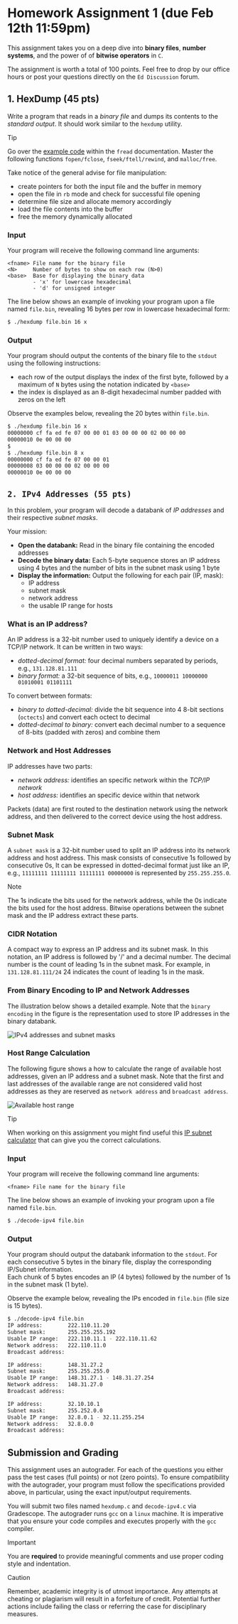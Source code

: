 # Homework Assignment 1 (due Feb 12th 11:59pm)

This assignment takes you on a deep dive into **binary files**, 
**number systems**, and the power of of **bitwise operators** in `C`.  

The assignment is worth a total of 100 points.  Feel free to drop by our 
office hours or post your questions directly on the `Ed Discussion` forum.

## 1. HexDump (45 pts)
Write a program that reads in a *binary file* and dumps its contents 
to the *standard output*.  It should work similar to the `hexdump` utility.  

> [!TIP]
> Go over the [example code](http://www.cplusplus.com/reference/cstdio/fread/) 
> within the `fread` documentation.  Master the following functions `fopen/fclose`,
> `fseek/ftell/rewind`, and `malloc/free`.

Take notice of the general advise for file manipulation:

- create pointers for both the input file and the buffer in memory
- open the file in `rb` mode and check for successful file opening
- determine file size and allocate memory accordingly
- load the file contents into the buffer
- free the memory dynamically allocated   

### Input
Your program will receive the following command line arguments:
```text
<fname> File name for the binary file
<N>     Number of bytes to show on each row (N>0)
<base>  Base for displaying the binary data
        - 'x' for lowercase hexadecimal
        - 'd' for unsigned integer
```

The line below shows an example of invoking your program upon a file 
named `file.bin`, revealing 16 bytes per row in lowercase hexadecimal
form:
```bash
$ ./hexdump file.bin 16 x
```

### Output
Your program should output the contents of the binary file to the 
`stdout` using the following instructions:

- each row of the output displays the index of the first byte, followed
  by a maximum of `N` bytes using the notation indicated by `<base>`
- the index is displayed as an 8-digit hexadecimal number padded with
  zeros on the left

Observe the examples below, revealing the 20 bytes within `file.bin`.

```bash
$ ./hexdump file.bin 16 x
00000000 cf fa ed fe 07 00 00 01 03 00 00 00 02 00 00 00
00000010 0e 00 00 00
$
$ ./hexdump file.bin 8 x
00000000 cf fa ed fe 07 00 00 01 
00000008 03 00 00 00 02 00 00 00
00000010 0e 00 00 00
```

## `2. IPv4 Addresses (55 pts)`
In this problem, your program will decode a databank of *IP addresses* and 
their respective *subnet masks*.  

Your mission:

- **Open the databank:** Read in the binary file containing the encoded addresses
- **Decode the binary data:** Each 5-byte sequence stores an IP address using 4 bytes
  and the number of bits in the subnet mask using 1 byte
- **Display the information:** Output the following for each pair (IP, mask):
  - IP address
  - subnet mask
  - network address
  - the usable IP range for hosts

### What is an IP address?
An IP address is a 32-bit number used to uniquely identify a device on a 
TCP/IP network.  It can be written in two ways:

- *dotted-decimal format:* four decimal numbers separated by periods,
  e.g., `131.128.81.111`
- *binary format:* a 32-bit sequence of bits, e.g., `10000011 10000000 01010001 01101111`

To convert between formats:

- *binary to dotted-decimal:* divide the bit sequence into 4 8-bit sections (`octects`)
  and convert each octect to decimal
- *dotted-decimal to binary:* convert each decimal number to a sequence of 8-bits
  (padded with zeros) and combine them

### Network and Host Addresses

IP addresses have two parts:

- *network address:* identifies an specific network within the *TCP/IP network*
- *host address:* identifies an specific device within that network

Packets (data) are first routed to the destination network using the network address, 
and then delivered to the correct device using the host address.

### Subnet Mask

A `subnet mask` is a 32-bit number used to split an IP address into its network 
address and host address.  This mask consists of consecutive 1s followed by
consecutive 0s,  It can be expressed in dotted-decimal format just like an IP,
e.g., `11111111 11111111 11111111 00000000` is represented by `255.255.255.0`.  

> [!NOTE]
> The 1s indicate the bits used for the network address, while the 0s indicate
> the bits used for the host address.  Bitwise operations between the subnet
> mask and the IP address extract these parts.

### CIDR Notation

A compact way to express an IP address and its subnet mask.  In this notation, 
an IP address is followed by '/' and a decimal number.  The decimal number is 
the count of leading 1s in the subnet mask.  For example, in `131.128.81.111/24` 
24 indicates the count of leading 1s in the mask.

### From Binary Encoding to IP and Network Addresses

The illustration below shows a detailed example.  Note that the `binary encoding` 
in the figure is the representation used to store IP addresses in the binary 
databank.

![IPv4 addresses and subnet masks](ipv4-encoding.jpg)

### Host Range Calculation

The following figure shows a how to calculate the range of available host addresses, 
given an IP address and a subnet mask.  Note that the first and last addresses of the 
available range are not considered valid host addresses as they are reserved as 
`network address` and `broadcast address`. 

![Available host range](host-range.jpg)

> [!TIP]
> When working on this assignment you might find useful this
> [IP subnet calculator](https://www.calculator.net/ip-subnet-calculator.html)
> that can give you the correct calculations.

### Input
Your program will receive the following command line arguments:

```text
<fname> File name for the binary file
```

The line below shows an example of invoking your program upon a file 
named `file.bin`.

```bash
$ ./decode-ipv4 file.bin
```

### Output
Your program should output the databank information to the `stdout`.  For each 
consecutive 5 bytes in the binary file, display the corresponding IP/Subnet information.  
Each chunk of 5 bytes encodes an IP (4 bytes) followed by the number of 1s in the 
subnet mask (1 byte).

Observe the example below, revealing the IPs encoded in `file.bin` (file size is 15 bytes).

```bash
$ ./decode-ipv4 file.bin
IP address:        222.110.11.20
Subnet mask:       255.255.255.192
Usable IP range:   222.110.11.1 - 222.110.11.62
Network address:   222.110.11.0
Broadcast address: 

IP address:        148.31.27.2
Subnet mask:       255.255.255.0
Usable IP range:   148.31.27.1 - 148.31.27.254
Network address:   148.31.27.0
Broadcast address: 

IP address:        32.10.10.1
Subnet mask:       255.252.0.0
Usable IP range:   32.8.0.1 - 32.11.255.254
Network address:   32.8.0.0
Broadcast address: 
```

## Submission and Grading

This assignment uses an autograder. For each of the questions you either pass 
the test cases (full points) or not (zero points). To ensure compatibility 
with the autograder, your program must follow the specifications provided 
above, in particular, using the exact input/output requirements.

You will submit two files named `hexdump.c` and `decode-ipv4.c` via 
Gradescope.  The autograder runs `gcc` on a `linux` machine.  It is 
imperative that you ensure your code compiles and executes properly 
with the `gcc` compiler.

> [!IMPORTANT]
> You are **required** to provide meaningful comments and use proper
> coding style and indentation.

> [!CAUTION]
> Remember, academic integrity is of utmost importance.  Any attempts at
> cheating or plagiarism will result in a forfeiture of credit.  Potential
> further actions include failing the class or referring the case for
> disciplinary measures.
